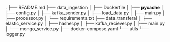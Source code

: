 .
├── README.md
├── data_ingestion
│ ├── Dockerfile
│ ├── __pycache__
│ ├── config.py
│ ├── kafka_sender.py
│ ├── load_data.py
│ ├── main.py
│ ├── processor.py
│ └── requirements.txt
├── data_transferal
│ ├── elastic_service.py
│ ├── hasher.py
│ ├── kafka_reciever.py
│ ├── main.py
│ └── mongo_service.py
├── docker-compose.yaml
└── utils
    └── logger.py
